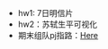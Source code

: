 - hw1: 7日明信片
- hw2：苏轼生平可视化
- 期末组队pj指路：[Here](https://github.com/huakyouin/Data-Visualization-Final-PJ.git)
